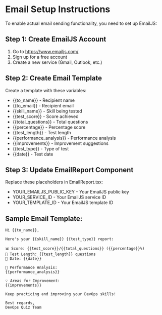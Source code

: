 
# Email Setup Instructions

To enable actual email sending functionality, you need to set up EmailJS:

## Step 1: Create EmailJS Account
1. Go to https://www.emailjs.com/
2. Sign up for a free account
3. Create a new service (Gmail, Outlook, etc.)

## Step 2: Create Email Template
Create a template with these variables:
- {{to_name}} - Recipient name
- {{to_email}} - Recipient email
- {{skill_name}} - Skill being tested
- {{test_score}} - Score achieved
- {{total_questions}} - Total questions
- {{percentage}} - Percentage score
- {{test_length}} - Test length
- {{performance_analysis}} - Performance analysis
- {{improvements}} - Improvement suggestions
- {{test_type}} - Type of test
- {{date}} - Test date

## Step 3: Update EmailReport Component
Replace these placeholders in EmailReport.tsx:
- YOUR_EMAILJS_PUBLIC_KEY - Your EmailJS public key
- YOUR_SERVICE_ID - Your EmailJS service ID  
- YOUR_TEMPLATE_ID - Your EmailJS template ID

## Sample Email Template:
```
Hi {{to_name}},

Here's your {{skill_name}} {{test_type}} report:

📊 Score: {{test_score}}/{{total_questions}} ({{percentage}}%)
📝 Test Length: {{test_length}} questions
📅 Date: {{date}}

🎯 Performance Analysis:
{{performance_analysis}}

💡 Areas for Improvement:
{{improvements}}

Keep practicing and improving your DevOps skills!

Best regards,
DevOps Quiz Team
```
